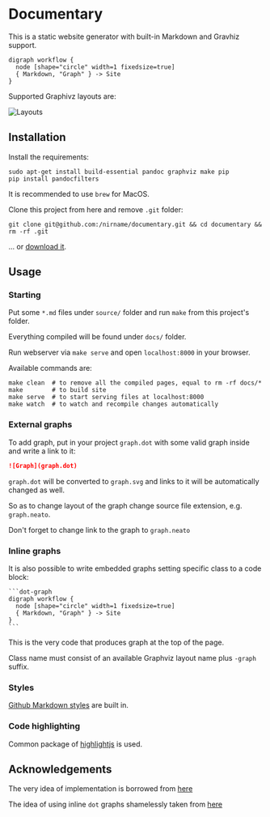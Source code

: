 # Documentary

This is a static website generator with built-in Markdown and Gravhiz support.

```{#workflow .dot-graph}
digraph workflow {
  node [shape="circle" width=1 fixedsize=true]
  { Markdown, "Graph" } -> Site
}
```

Supported Graphivz layouts are:

![Layouts](layouts.neato)

## Installation

Install the requirements:

```shell
sudo apt-get install build-essential pandoc graphviz make pip
pip install pandocfilters
```

It is recommended to use `brew` for MacOS.

Clone this project from here and remove `.git` folder:

```shell
git clone git@github.com:/nirname/documentary.git && cd documentary && rm -rf .git
```

... or [download it](https://github.com/nirname/documentary/archive/master.zip).

## Usage

### Starting

Put some `*.md` files under `source/` folder and run `make` from this project's folder.

Everything compiled will be found under `docs/` folder.

Run webserver via `make serve` and open `localhost:8000` in your browser.

Available commands are:

```shell
make clean  # to remove all the compiled pages, equal to rm -rf docs/*
make        # to build site
make serve  # to start serving files at localhost:8000
make watch  # to watch and recompile changes automatically
```

### External graphs

To add graph, put in your project `graph.dot` with some valid graph inside and write a link to it:

```markdown
![Graph](graph.dot)

```

`graph.dot` will be converted to `graph.svg` and links to it will be automatically changed as well.

So as to change layout of the graph change source file extension, e.g. `graph.neato`.

Don't forget to change link to the graph to `graph.neato`

### Inline graphs

It is also possible to write embedded graphs setting specific class to a code block:

    ```dot-graph
    digraph workflow {
      node [shape="circle" width=1 fixedsize=true]
      { Markdown, "Graph" } -> Site
    }
    ```

This is the very code that produces graph at the top of the page.

Class name must consist of an available Graphviz layout name plus `-graph` suffix.

### Styles

[Github Markdown styles](https://github.com/sindresorhus/github-markdown-css) are built in.

### Code highlighting

Common package of [highlightjs](https://highlightjs.org/download/) is used.

## Acknowledgements

The very idea of implementation is borrowed from [here](https://tylercipriani.com/blog/2014/05/13/replace-jekyll-with-pandoc-makefile/)

The idea of using inline `dot` graphs shamelessly taken from [here](https://gitlab.com/meonkeys/pandoc-dot-svg-hack/tree/master)
